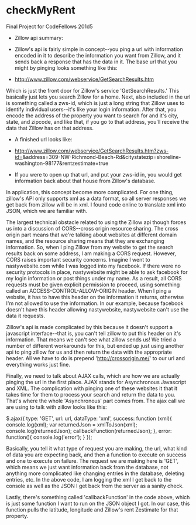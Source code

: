 # checkMyRent
Final Project for CodeFellows 201d5

* Zillow api summary:<br>

* Zillow's api is fairly simple in concept--you ping a url with information encoded in it to describe the information you want from Zillow, and it sends back a response that has the data in it. The base url that you might by pinging looks something like this:<br>

* http://www.zillow.com/webservice/GetSearchResults.htm<br>

Which is just the front door for Zillow's service 'GetSearchResults.' This basically just lets you search Zillow for a home. Next, also included in the url is something called a zws-id, which is just a long string that Zillow uses to identify individual users--it's like your login information. After that, you encode
the address of the property you want to search for and it's city, state, and zipcode, and like that, if you go to that address, you'll receive the data that Zillow has on that address.

* A finished url looks like:<br>

* http://www.zillow.com/webservice/GetSearchResults.htm?zws-id=<my-id>&address=309-NW-Richmond-Beach-Rd&citystatezip=shoreline-washington-98177&rentzestimate=true<br>

* If you were to open up that url, and put your zws-id in, you would get information back about that house from Zillow's database.

In application, this concept become more complicated. For one thing, zillow's API only supports xml as a data format, so all server responses we get back from zillow will be in xml. I found code online to translate xml into JSON, which we are familiar with.

The largest technical obstacle related to using the Zillow api though forces us into a discussion of CORS--cross origin resource sharing. The cross origin part means that we're talking about websites at different domain names, and the resource sharing means that they are exchanging information. So, when I ping Zillow from my website to get the search results back on some address, I am making a CORS request.
However, CORS raises important security concerns. Imagine I went to nastywebsite.com while I was logged into my facebook. If there were no security protocols in place, nastywebsite might be able to ask facebook for my login information or post things under my name. As a result, all CORS requests must be given explicit permission to proceed, using something called an ACCESS-CONTROL-ALLOW-ORIGIN header. When I ping a website, it has to have this header on the information it returns, otherwise I'm not allowed to use the information. In our example, because facebook doesn't have this header allowing nastywebsite, nastywebsite can't use the data it requests.

Zillow's api is made complicated by this because it doesn't support a javascript interface--that is, you can't tell zillow to put this header on it's information. That means we can't see what zillow sends us! We tried a number of different workarounds for this, but ended up just using another api to ping zillow for us and then return the data with the appropriate header. All we have to do is prepend 'http://crossorigin.me/' to our url and everything works just fine.

Finally, we need to talk about AJAX calls, which are how we are actually pinging the url in the first place. AJAX stands for Asynchronous Javascript and XML. The complication with pinging one of these websites it that it takes time for them to process your search and return the data to you. That's where the whole 'Asynchronous' part comes from. The ajax call we are using to talk with zillow looks like this:

$.ajax({
  type: 'GET',
  url: url,
  dataType: 'xml',
  success: function (xml){
    console.log(xml);
    var returnedJson = xmlToJson(xml);
    console.log(returnedJson);
    callbackFunction(returnedJson);
  },
  error: function(){
    console.log('error');
  }
});

Basically, you tell it what type of request you are making, the url, what kind of data you are expecting back, and then a function to execute on success and one to execute on failure. The request we are making here is 'GET', which means we just want information back from the database, not anything more complicated like changing entries in the database, deleting entries, etc. In the above code, I am logging the xml I get back to the console as well as the JSON I get back from the server as a sanity check.

Lastly, there's something called 'callbackFunction' in the code above, which is just some function I want to run on the JSON object I got. In our case, this function pulls the latitude, longitude and Zillow's rent Zestimate for that property.
